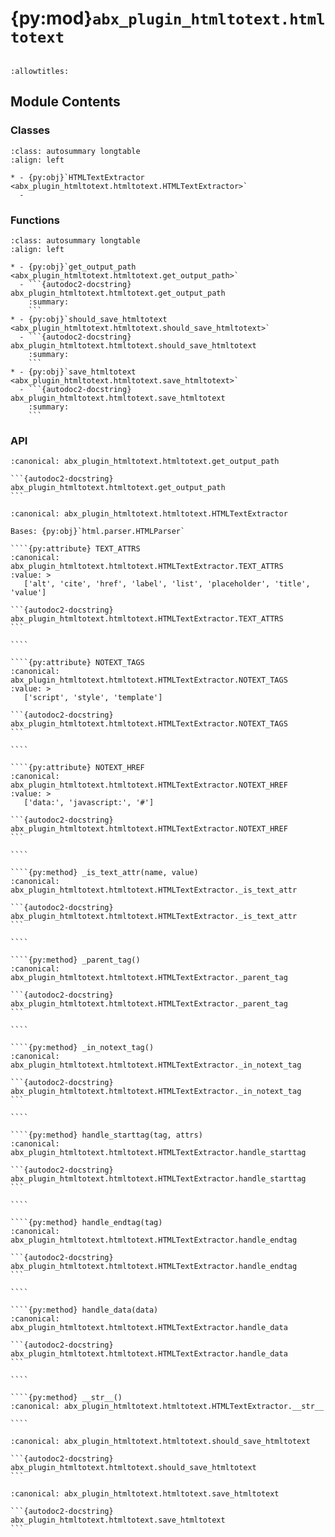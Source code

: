 # {py:mod}`abx_plugin_htmltotext.htmltotext`

```{py:module} abx_plugin_htmltotext.htmltotext
```

```{autodoc2-docstring} abx_plugin_htmltotext.htmltotext
:allowtitles:
```

## Module Contents

### Classes

````{list-table}
:class: autosummary longtable
:align: left

* - {py:obj}`HTMLTextExtractor <abx_plugin_htmltotext.htmltotext.HTMLTextExtractor>`
  -
````

### Functions

````{list-table}
:class: autosummary longtable
:align: left

* - {py:obj}`get_output_path <abx_plugin_htmltotext.htmltotext.get_output_path>`
  - ```{autodoc2-docstring} abx_plugin_htmltotext.htmltotext.get_output_path
    :summary:
    ```
* - {py:obj}`should_save_htmltotext <abx_plugin_htmltotext.htmltotext.should_save_htmltotext>`
  - ```{autodoc2-docstring} abx_plugin_htmltotext.htmltotext.should_save_htmltotext
    :summary:
    ```
* - {py:obj}`save_htmltotext <abx_plugin_htmltotext.htmltotext.save_htmltotext>`
  - ```{autodoc2-docstring} abx_plugin_htmltotext.htmltotext.save_htmltotext
    :summary:
    ```
````

### API

````{py:function} get_output_path()
:canonical: abx_plugin_htmltotext.htmltotext.get_output_path

```{autodoc2-docstring} abx_plugin_htmltotext.htmltotext.get_output_path
```
````

`````{py:class} HTMLTextExtractor()
:canonical: abx_plugin_htmltotext.htmltotext.HTMLTextExtractor

Bases: {py:obj}`html.parser.HTMLParser`

````{py:attribute} TEXT_ATTRS
:canonical: abx_plugin_htmltotext.htmltotext.HTMLTextExtractor.TEXT_ATTRS
:value: >
   ['alt', 'cite', 'href', 'label', 'list', 'placeholder', 'title', 'value']

```{autodoc2-docstring} abx_plugin_htmltotext.htmltotext.HTMLTextExtractor.TEXT_ATTRS
```

````

````{py:attribute} NOTEXT_TAGS
:canonical: abx_plugin_htmltotext.htmltotext.HTMLTextExtractor.NOTEXT_TAGS
:value: >
   ['script', 'style', 'template']

```{autodoc2-docstring} abx_plugin_htmltotext.htmltotext.HTMLTextExtractor.NOTEXT_TAGS
```

````

````{py:attribute} NOTEXT_HREF
:canonical: abx_plugin_htmltotext.htmltotext.HTMLTextExtractor.NOTEXT_HREF
:value: >
   ['data:', 'javascript:', '#']

```{autodoc2-docstring} abx_plugin_htmltotext.htmltotext.HTMLTextExtractor.NOTEXT_HREF
```

````

````{py:method} _is_text_attr(name, value)
:canonical: abx_plugin_htmltotext.htmltotext.HTMLTextExtractor._is_text_attr

```{autodoc2-docstring} abx_plugin_htmltotext.htmltotext.HTMLTextExtractor._is_text_attr
```

````

````{py:method} _parent_tag()
:canonical: abx_plugin_htmltotext.htmltotext.HTMLTextExtractor._parent_tag

```{autodoc2-docstring} abx_plugin_htmltotext.htmltotext.HTMLTextExtractor._parent_tag
```

````

````{py:method} _in_notext_tag()
:canonical: abx_plugin_htmltotext.htmltotext.HTMLTextExtractor._in_notext_tag

```{autodoc2-docstring} abx_plugin_htmltotext.htmltotext.HTMLTextExtractor._in_notext_tag
```

````

````{py:method} handle_starttag(tag, attrs)
:canonical: abx_plugin_htmltotext.htmltotext.HTMLTextExtractor.handle_starttag

```{autodoc2-docstring} abx_plugin_htmltotext.htmltotext.HTMLTextExtractor.handle_starttag
```

````

````{py:method} handle_endtag(tag)
:canonical: abx_plugin_htmltotext.htmltotext.HTMLTextExtractor.handle_endtag

```{autodoc2-docstring} abx_plugin_htmltotext.htmltotext.HTMLTextExtractor.handle_endtag
```

````

````{py:method} handle_data(data)
:canonical: abx_plugin_htmltotext.htmltotext.HTMLTextExtractor.handle_data

```{autodoc2-docstring} abx_plugin_htmltotext.htmltotext.HTMLTextExtractor.handle_data
```

````

````{py:method} __str__()
:canonical: abx_plugin_htmltotext.htmltotext.HTMLTextExtractor.__str__

````

`````

````{py:function} should_save_htmltotext(link: archivebox.index.schema.Link, out_dir: typing.Optional[pathlib.Path] = None, overwrite: typing.Optional[bool] = False) -> bool
:canonical: abx_plugin_htmltotext.htmltotext.should_save_htmltotext

```{autodoc2-docstring} abx_plugin_htmltotext.htmltotext.should_save_htmltotext
```
````

````{py:function} save_htmltotext(link: archivebox.index.schema.Link, out_dir: typing.Optional[pathlib.Path] = None, timeout: int = ARCHIVING_CONFIG.TIMEOUT) -> archivebox.index.schema.ArchiveResult
:canonical: abx_plugin_htmltotext.htmltotext.save_htmltotext

```{autodoc2-docstring} abx_plugin_htmltotext.htmltotext.save_htmltotext
```
````
